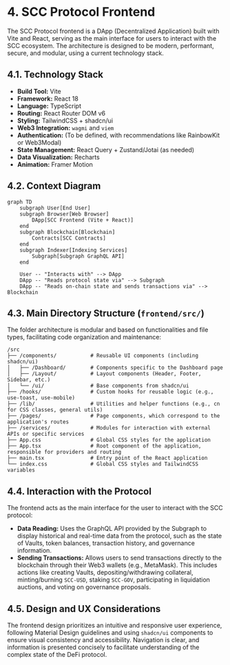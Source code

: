 # 4. SCC Protocol Frontend

The SCC Protocol frontend is a DApp (Decentralized Application) built with Vite and React, serving as the main interface for users to interact with the SCC ecosystem. The architecture is designed to be modern, performant, secure, and modular, using a current technology stack.

## 4.1. Technology Stack

*   **Build Tool:** Vite
*   **Framework:** React 18
*   **Language:** TypeScript
*   **Routing:** React Router DOM v6
*   **Styling:** TailwindCSS + shadcn/ui
*   **Web3 Integration:** `wagmi` and `viem`
*   **Authentication:** (To be defined, with recommendations like RainbowKit or Web3Modal)
*   **State Management:** React Query + Zustand/Jotai (as needed)
*   **Data Visualization:** Recharts
*   **Animation:** Framer Motion

## 4.2. Context Diagram

```mermaid
graph TD
    subgraph User[End User]
    subgraph Browser[Web Browser]
        DApp[SCC Frontend (Vite + React)]
    end
    subgraph Blockchain[Blockchain]
        Contracts[SCC Contracts]
    end
    subgraph Indexer[Indexing Services]
        Subgraph[Subgraph GraphQL API]
    end

    User -- "Interacts with" --> DApp
    DApp -- "Reads protocol state via" --> Subgraph
    DApp -- "Reads on-chain state and sends transactions via" --> Blockchain
```

## 4.3. Main Directory Structure (`frontend/src/`)

The folder architecture is modular and based on functionalities and file types, facilitating code organization and maintenance:

```
/src
├── /components/           # Reusable UI components (including shadcn/ui)
│   ├── /Dashboard/        # Components specific to the Dashboard page
│   ├── /Layout/           # Layout components (Header, Footer, Sidebar, etc.)
│   └── /ui/               # Base components from shadcn/ui
├── /hooks/                # Custom hooks for reusable logic (e.g., use-toast, use-mobile)
├── /lib/                  # Utilities and helper functions (e.g., cn for CSS classes, general utils)
├── /pages/                # Page components, which correspond to the application's routes
├── /services/             # Modules for interaction with external APIs or specific services
├── App.css                # Global CSS styles for the application
├── App.tsx                # Root component of the application, responsible for providers and routing
├── main.tsx               # Entry point of the React application
└── index.css              # Global CSS styles and TailwindCSS variables
```

## 4.4. Interaction with the Protocol

The frontend acts as the main interface for the user to interact with the SCC protocol:

*   **Data Reading:** Uses the GraphQL API provided by the Subgraph to display historical and real-time data from the protocol, such as the state of Vaults, token balances, transaction history, and governance information.
*   **Sending Transactions:** Allows users to send transactions directly to the blockchain through their Web3 wallets (e.g., MetaMask). This includes actions like creating Vaults, depositing/withdrawing collateral, minting/burning `SCC-USD`, staking `SCC-GOV`, participating in liquidation auctions, and voting on governance proposals.

## 4.5. Design and UX Considerations

The frontend design prioritizes an intuitive and responsive user experience, following Material Design guidelines and using `shadcn/ui` components to ensure visual consistency and accessibility. Navigation is clear, and information is presented concisely to facilitate understanding of the complex state of the DeFi protocol.